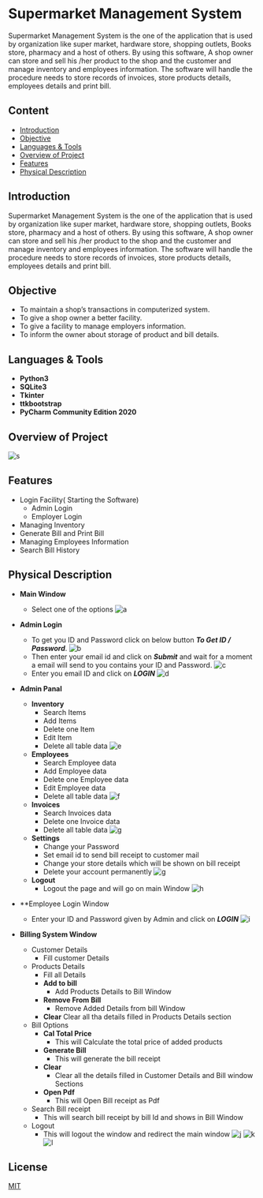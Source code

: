 
# Supermarket Management System

Supermarket Management System is the one of the application that is used by organization like super market, hardware store, shopping outlets, Books store, pharmacy and a host of others. 
By using this software, A shop owner can store and sell his /her  product to  the shop and the customer and manage inventory and employees information. The software will handle the procedure needs to store records of invoices, store products details, employees details and print bill. 


## Content

 - [Introduction]()
 - [Objective]()
 - [Languages & Tools]()
 - [Overview of Project]()
 - [Features]()
 - [Physical Description]()

## Introduction

Supermarket Management System is the one of the application that is used by organization like super market, hardware store, shopping outlets, Books store, pharmacy and a host of others. By using this software, A shop owner can store and sell his /her product to the shop and the customer and manage inventory and employees information. The software will handle the procedure needs to store records of invoices, store products details, employees details and print bill.

## Objective
 - To maintain a shop’s transactions in computerized system.
 - To give a shop owner a better facility.
 - To give a facility to manage employers information.
 - To inform the owner about storage of product and bill details.

## Languages & Tools
 - **Python3**
 - **SQLite3**
 - **Tkinter**
 - **ttkbootstrap**
 - **PyCharm Community Edition 2020**

## Overview of Project
![s](Gallery/s.PNG)

## Features
 - Login Facility( Starting the Software)
    - Admin Login
    - Employer Login
 - Managing Inventory
 - Generate Bill and Print Bill 
 - Managing Employees Information
 - Search Bill History

## Physical Description
 - **Main Window**
    - Select one of the options
    ![a](Gallery\a.PNG)
 - **Admin Login**
    - To get you ID and Password click on below button _**To Get ID / Password**_.
    ![b](Gallery\b.PNG)
    - Then enter your email id and click on _**Submit**_ and wait for a moment a email will send to you contains your ID and Password.
    ![c](Gallery\c.PNG)
    - Enter you email ID and click on _**LOGIN**_
    ![d](Gallery\d.PNG)
 - **Admin Panal**
    
    - **Inventory**
        - Search Items
        - Add Items
        - Delete one Item
        - Edit Item
        - Delete all table data 
        ![e](Gallery\e.PNG)
    - **Employees**
        - Search Employee data
        - Add Employee data
        - Delete one Employee data
        - Edit Employee data
        - Delete all table data 
        ![f](Gallery\f.PNG)
    - **Invoices**
        - Search Invoices data
        - Delete one Invoice data
        - Delete all table data 
        ![g](Gallery\g.PNG)
    - **Settings**
        - Change your Password
        - Set email id to send bill receipt to customer mail
        - Change your store details which will be shown on bill receipt
        - Delete your account permanently
        ![g](Gallery\g.PNG)
    - **Logout**
        - Logout the page and will go on main Window
        ![h](Gallery\h.PNG)

- **Employee Login Window
    - Enter your ID and Password given by Admin and click on _**LOGIN**_
    ![i](Gallery\i.PNG)
- **Billing System Window**
    - Customer Details 
        - Fill customer Details
    - Products Details
        - Fill all Details
        - **Add to bill**
            - Add Products Details to Bill Window
        - **Remove From Bill**
            - Remove Added Details from bill Window
        - **Clear**
            Clear all tha details filled in Products Details section
    - Bill Options
        - **Cal Total Price**
            - This will Calculate the total price of added products
        - **Generate Bill**
            - This will generate the bill receipt
        - **Clear**
            - Clear all the details filled in Customer Details and Bill window Sections
        - **Open Pdf**
            - This will Open Bill receipt as Pdf
    - Search Bill receipt
        - This will search bill receipt by bill Id and shows in Bill Window
    - Logout    
        - This will logout the window and redirect the main window 
    ![j](Gallery\j.PNG)
    ![k](Gallery\k.PNG)
    ![l](Gallery\l.PNG)



## License

[MIT](https://choosealicense.com/licenses/mit/)

